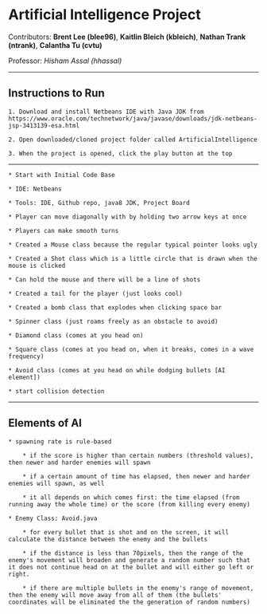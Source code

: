 # Artificial Intelligence Project
Contributors: **Brent Lee (blee96)**, **Kaitlin Bleich (kbleich)**, **Nathan Trank (ntrank)**, **Calantha Tu (cvtu)**

Professor: *Hisham Assal (hhassal)*

---

## Instructions to Run ##

    1. Download and install Netbeans IDE with Java JDK from https://www.oracle.com/technetwork/java/javase/downloads/jdk-netbeans-jsp-3413139-esa.html

    2. Open downloaded/cloned project folder called ArtificialIntelligence

    3. When the project is opened, click the play button at the top

---

    * Start with Initial Code Base

    * IDE: Netbeans

    * Tools: IDE, Github repo, java8 JDK, Project Board

    * Player can move diagonally with by holding two arrow keys at once

    * Players can make smooth turns
    
    * Created a Mouse class because the regular typical pointer looks ugly

    * Created a Shot class which is a little circle that is drawn when the mouse is clicked

    * Can hold the mouse and there will be a line of shots
    
    * Created a tail for the player (just looks cool)

    * Created a bomb class that explodes when clicking space bar
    
    * Spinner class (just roams freely as an obstacle to avoid)
    
    * Diamond class (comes at you head on)

    * Square class (comes at you head on, when it breaks, comes in a wave frequency)

    * Avoid class (comes at you head on while dodging bullets [AI element])
    
    * start collision detection

---

## Elements of AI ##

    * spawning rate is rule-based

        * if the score is higher than certain numbers (threshold values), then newer and harder enemies will spawn

        * if a certain amount of time has elapsed, then newer and harder enemies will spawn, as well

        * it all depends on which comes first: the time elapsed (from running away the whole time) or the score (from killing every enemy)

    * Enemy Class: Avoid.java

        * for every bullet that is shot and on the screen, it will calculate the distance between the enemy and the bullets

        * if the distance is less than 70pixels, then the range of the enemy's movement will broaden and generate a random number such that it does not continue head on at the bullet and will either go left or right.

        * if there are multiple bullets in the enemy's range of movement, then the enemy will move away from all of them (the bullets' coordinates will be eliminated the the generation of random numbers)
